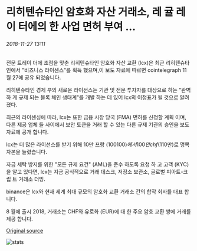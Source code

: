 # 리히텐슈타인 암호화 자산 거래소, 레 귤 레이 터에의 한 사업 면허 부여 ...

###### 2018-11-27 13:11

전문 트레이 더에 초점을 맞춘 리히텐슈타인 암호화 자산 교환 (lcx)은 최근 리히텐슈타인에서 "비즈니스 라이센스"를 획득 했으며,이 보도 자료에 따르면 cointelegraph 11 월 27에 공유 되었습니다.

리히텐슈타인 경제 부의 새로운 라이선스는 기관 및 전문 투자자를 대상으로 하는 "완벽 하 게 규제 되는 블록 체인 생태계"를 개발 하는 데 있어 lcx의 이정표가 될 것으로 알려졌다.

최근의 라이센싱에 따라, lcx는 또한 금융 시장 당국 (FMA) 면허를 신청할 계획 이며, 다른 제공 업체 들 사이에서 보안 토큰을 거래 할 수 있는 다른 규제 기관의 승인을 보도 자료에 공개 합니다.

lcx는 더 많은 라이선스를 받기 위해 10만 프랑 ($100100)에서 100만 chf ($110만)로 명목 자본을 늘렸습니다.

자금 세탁 방지를 위한 "모든 규제 요건" (AML)을 준수 하도록 요청 하 고 고객 (KYC)을 알고 있다면, lcx는 지금 공식적으로 거래 데스크, 저장소 보관소, 글로벌 피아트-크립 트 거래소 더빙.

binance은 lcx와 현재 세계 최대 규모의 암호화 교환 거래소 간의 합작 회사를 대표 합니다.

8 월에 출시 2018, 거래소는 CHF와 유로화 (EUR)에 대 한 주요 암호 교환 쌍에 거래를 제공 합니다.

[Original source](https://cointelegraph.com/news/liechtenstein-cryptoassets-exchange-granted-business-license-by-regulator)

![stats](https://c.statcounter.com/11760860/0/a89fa40b/1/ "stats")